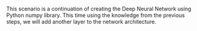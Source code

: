 This scenario is a continuation of creating the Deep Neural Network using Python numpy library. This time using the knowledge from the previous steps, we will add another layer to the network architecture.
